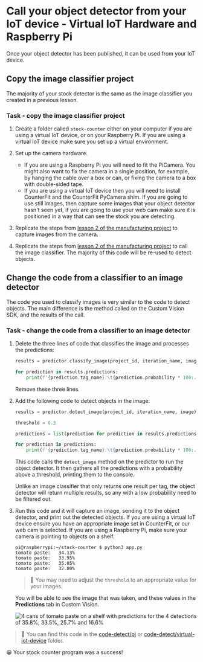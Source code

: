 # Call your object detector from your IoT device - Virtual IoT Hardware and Raspberry Pi

Once your object detector has been published, it can be used from your IoT device.

## Copy the image classifier project

The majority of your stock detector is the same as the image classifier you created in a previous lesson.

### Task - copy the image classifier project

1. Create a folder called `stock-counter` either on your computer if you are using a virtual IoT device, or on your Raspberry Pi. If you are using a virtual IoT device make sure you set up a virtual environment.

1. Set up the camera hardware.

    * If you are using a Raspberry Pi you will need to fit the PiCamera. You might also want to fix the camera in a single position, for example, by hanging the cable over a box or can, or fixing the camera to a box with double-sided tape.
    * If you are using a virtual IoT device then you will need to install CounterFit and the CounterFit PyCamera shim. If you are going to use still images, then capture some images that your object detector hasn't seen yet, if you are going to use your web cam make sure it is positioned in a way that can see the stock you are detecting.

1. Replicate the steps from [lesson 2 of the manufacturing project](../../../4-manufacturing/lessons/2-check-fruit-from-device/README.md#task---capture-an-image-using-an-iot-device) to capture images from the camera.

1. Replicate the steps from [lesson 2 of the manufacturing project](../../../4-manufacturing/lessons/2-check-fruit-from-device/README.md#task---classify-images-from-your-iot-device) to call the image classifier. The majority of this code will be re-used to detect objects.

## Change the code from a classifier to an image detector

The code you used to classify images is very similar to the code to detect objects. The main difference is the method called on the Custom Vision SDK, and the results of the call.

### Task - change the code from a classifier to an image detector

1. Delete the three lines of code that classifies the image and processes the predictions:

    ```python
    results = predictor.classify_image(project_id, iteration_name, image)
    
    for prediction in results.predictions:
        print(f'{prediction.tag_name}:\t{prediction.probability * 100:.2f}%')
    ```

    Remove these three lines.

1. Add the following code to detect objects in the image:

    ```python
    results = predictor.detect_image(project_id, iteration_name, image)

    threshold = 0.3
    
    predictions = list(prediction for prediction in results.predictions if prediction.probability > threshold)
    
    for prediction in predictions:
        print(f'{prediction.tag_name}:\t{prediction.probability * 100:.2f}%')
    ```

    This code calls the `detect_image` method on the predictor to run the object detector. It then gathers all the predictions with a probability above a threshold, printing them to the console.

    Unlike an image classifier that only returns one result per tag, the object detector will return multiple results, so any with a low probability need to be filtered out.

1. Run this code and it will capture an image, sending it to the object detector, and print out the detected objects. If you are using a virtual IoT device ensure you have an appropriate image set in CounterFit, or our web cam is selected. If you are using a Raspberry Pi, make sure your camera is pointing to objects on a shelf.

    ```output
    pi@raspberrypi:~/stock-counter $ python3 app.py 
    tomato paste:   34.13%
    tomato paste:   33.95%
    tomato paste:   35.05%
    tomato paste:   32.80%
    ```

    > 💁 You may need to adjust the `threshold` to an appropriate value for your images.

    You will be able to see the image that was taken, and these values in the **Predictions** tab in Custom Vision.

    ![4 cans of tomato paste on a shelf with predictions for the 4 detections of 35.8%, 33.5%, 25.7% and 16.6%](../../../images/custom-vision-stock-prediction.png)

> 💁 You can find this code in the [code-detect/pi](code-detect/pi) or [code-detect/virtual-iot-device](code-detect/virtual-iot-device) folder.

😀 Your stock counter program was a success!
